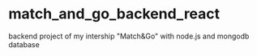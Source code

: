 # match_and_go_backend_react
backend project of my intership "Match&Go" with node.js and mongodb database
